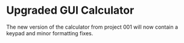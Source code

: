 # Upgraded GUI Calculator
 The new version of the calculator from project 001 will now contain a keypad and minor formatting fixes.
